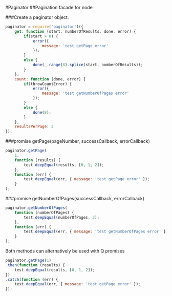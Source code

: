#Paginator
##Pagination facade for node

###Create a paginator object.
```javascript
paginator = require('paginator')({
    get: function (start, numberOfResults, done, error) {
        if(start > 8) {
            error({
                message: 'test getPage error'
            });
        }
        else {
            done(_.range(8).splice(start, numberOfResults));
        }
    },
    count: function (done, error) {
        if(throwCountError) {
            error({
                message: 'test getNumberOfPages error'
            });
        }
        else {
            done(8);
        }
    },
    resultsPerPage: 3
});
```

###promise getPage(pageNumber, successCallback, errorCallback)
```javascript
paginator.getPage(
    1,
    function (results) {
        test.deepEqual(results, [0, 1, 2]);
    },
    function (err) {
        test.deepEqual(err, { message: 'test getPage error' });
    }
);
```

###promise getNumberOfPages(successCallback, errorCallback)
```javascript
paginator.getNumberOfPages(
    function (numberOfPages) {
        test.deepEqual(numberOfPages, 3);
    },
    function (err) {
        test.deepEqual(err, { message: 'test getNumberOfPages error' });
    }
);
```

Both methods can alternatively be used with Q promises
```javascript
paginator.getPage(1)
.then(function (results) {
    test.deepEqual(results, [0, 1, 2]);
})
.catch(function (err) {
    test.deepEqual(err, { message: 'test getPage error' });
});
```

